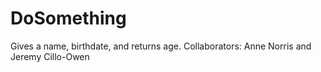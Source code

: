 # DoSomething
Gives a name, birthdate, and returns age.
Collaborators: Anne Norris and Jeremy Cillo-Owen
